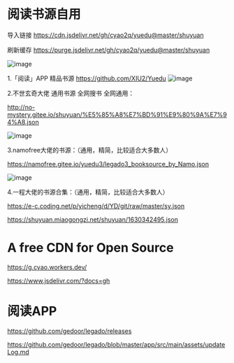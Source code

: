 # 阅读书源自用

导入链接 https://cdn.jsdelivr.net/gh/cyao2q/yuedu@master/shuyuan

刷新缓存 https://purge.jsdelivr.net/gh/cyao2q/yuedu@master/shuyuan

![image](https://user-images.githubusercontent.com/10820724/123533823-2cdafc00-d74b-11eb-9240-7b438a279868.png)

1.「阅读」APP 精品书源 https://github.com/XIU2/Yuedu
![image](https://user-images.githubusercontent.com/10820724/163296993-f6359663-b720-4e76-a04a-5a4ecfca5a57.png)

2.不世玄奇大佬 通用书源 全网搜书 全网通用：

http://no-mystery.gitee.io/shuyuan/%E5%85%A8%E7%BD%91%E9%80%9A%E7%94%A8.json

![image](https://user-images.githubusercontent.com/10820724/162552194-22e3ca4b-cdd9-4305-9c3e-0b4c12056c2d.png)

3.namofree大佬的书源：（通用，精简，比较适合大多数人）

https://namofree.gitee.io/yuedu3/legado3_booksource_by_Namo.json

![image](https://user-images.githubusercontent.com/10820724/162552214-dfbc7688-5e38-443b-8c2f-7d1a57cc2f2f.png)

4.一程大佬的书源合集：（通用，精简，比较适合大多数人）

https://e-c.coding.net/p/yicheng/d/YD/git/raw/master/sy.json

https://shuyuan.miaogongzi.net/shuyuan/1630342495.json

# A free CDN for Open Source

https://g.cyao.workers.dev/

https://www.jsdelivr.com/?docs=gh

# 阅读APP
https://github.com/gedoor/legado/releases

https://github.com/gedoor/legado/blob/master/app/src/main/assets/updateLog.md
